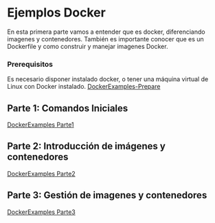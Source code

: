 # Ejemplos Docker

En esta primera parte vamos a entender que es docker, diferenciando imagenes y contenedores. También es importante conocer que es un Dockerfile y como construir y manejar imagenes Docker.

### Prerequisitos
Es necesario disponer instalado docker, o tener una máquina virtual de Linux con Docker instalado.
[DockerExamples-Prepare](DockerExamples-Prepare.md "DockerExamples-Prepare.md")


## Parte 1: Comandos Iniciales

[DockerExamples Parte1](DockerExamplesParte1.md "DockerExamplesParte1.md")

## Parte 2: Introducción de imágenes y contenedores

[DockerExamples Parte2](DockerExamplesParte2.md "DockerExamplesParte2.md")

## Parte 3: Gestión de imagenes y contenedores

[DockerExamples Parte3](DockerExamplesParte3.md "DockerExamplesParte3.md")
